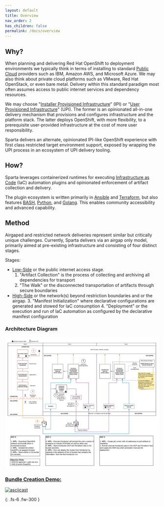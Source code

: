 ```yaml
---
layout: default
title: Overview
nav_order: 2
has_children: false
permalink: /docs/overview
---
```

## Why?
When planning and delivering Red Hat OpenShift to deployment environments we typically 
think in terms of installing to standard [Public Cloud] providers such as IBM, Amazon AWS,
and Microsoft Azure. We may also think about private cloud platforms such as VMware,
Red Hat OpenStack, or even bare metal. Delivery within this standard paradigm most often
assumes access to public internet services and dependency resources.

We may choose "[Installer Provisioned Infrastructure]" (IPI) or "[User Provisioned
Infrastructure]" (UPI). The former is an opinionated all-in-one delivery mechanism 
that provisions and configures infrastructure and the platform stack. The latter 
deploys OpenShift, with more flexibility, to a prerequisite user-provided infrastructure 
at the cost of more user responsibility.

Sparta delivers an alternate, opinionated IPI-like OpenShift experience with first
class restricted target environment support, exposed by wrapping the UPI process in an 
ecosystem of UPI delivery tooling.

## How?
Sparta leverages containerized runtimes for executing [Infrastructure as Code] (IaC)
automation plugins and opinionated enforcement of artifact collection and delivery.

The plugin ecosystem is written primarily in [Ansible] and [Terraform], but also features
[BASH], [Python], and [Golang]. This enables community accessibility and advanced capability.

## Method
Airgaped and restricted network deliveries represent similar but critically unique
challenges. Currently, Sparta delivers via an airgap only model, primarily aimed at
pre-existing infrastructure and consisting of four distinct stages.

Stages:
  - [Low-Side] or the public internet access stage.
    1. "Artifact Collection" is the process of collecting and archiving all dependencies for transport
    2. "The Walk" or the disconnected transportation of artifacts through secure boundaries
  - [High-Side] or the network(s) beyond restriction boundaries and or the airgap.
    3. "Manifest Initialization" where declarative configurations are generated and stowed for IaC consumption
    4. "Deployment" or the execution and run of IaC automation as configured by the declarative manifest configuration

[Public Cloud]:https://www.redhat.com/en/topics/cloud-computing/what-is-public-cloud
[Installer Provisioned Infrastructure]:https://github.com/openshift/installer#supported-platforms
[User Provisioned Infrastructure]:https://github.com/openshift/installer#supported-platforms
[IaC]:https://www.ibm.com/cloud/learn/infrastructure-as-code
[Infrastructure as Code]:https://www.ibm.com/cloud/learn/infrastructure-as-code
[Low-Side]:https://en.wikipedia.org/wiki/Air_gap_(networking)#Use_in_classified_settings
[High-Side]:https://en.wikipedia.org/wiki/Air_gap_(networking)#Use_in_classified_settings
[BASH]:https://www.gnu.org/software/bash
[Python]:https://www.python.org
[Golang]:https://golang.org
[Ansible]:https://www.ansible.com
[Terraform]:https://www.terraform.io

### Architecture Diagram
![Diagram](./web/sparta.png)

### [Bundle Creation Demo:](https://asciinema.org/a/BFb4Hq4h9q4tsNllfRT9K5OWC)
[![asciicast](https://asciinema.org/a/BFb4Hq4h9q4tsNllfRT9K5OWC.png)](https://asciinema.org/a/BFb4Hq4h9q4tsNllfRT9K5OWC)

{: .fs-6 .fw-300 }
